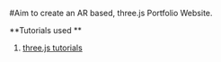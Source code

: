 
#Aim to create an AR based, three.js Portfolio Website.

**Tutorials used **

1. [three.js tutorials](https://www.youtube.com/watch?v=0fYi8SGA20k&list=PL6QREj8te1P6wX9m5KnicnDVEucbOPsqR)
